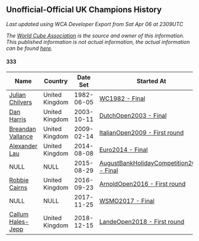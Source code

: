 ## Unofficial-Official UK Champions History

*Last updated using WCA Developer Export from Sat Apr 06 at 2309UTC*

*The [World Cube Association](https://www.worldcubeassociation.org) is the source and owner of this information. This published information is not actual information, the actual information can be found [here](https://www.worldcubeassociation.org/results).*

#### 333

|Name|Country|Date Set|Started At|Ended At|Days Held|  
|--|--|--|--|--|--|  
|[Julian Chilvers](https://www.worldcubeassociation.org/persons/1982CHIL01)|United Kingdom|1982-06-05|[WC1982 - Final](https://www.worldcubeassociation.org/competitions/WC1982/results/all#e333_f)|1 year after [WC1982](https://www.worldcubeassociation.org/competitions/WC1982/results/all#e333_f)|365|  
|[Dan Harris](https://www.worldcubeassociation.org/persons/2003HARR01)|United Kingdom|2003-10-11|[DutchOpen2003 - Final](https://www.worldcubeassociation.org/competitions/DutchOpen2003/results/all#e333_f)|1 year after [BelgianOpen2008](https://www.worldcubeassociation.org/competitions/BelgianOpen2008/results/all#e333_f)|1942|  
|[Breandan Vallance](https://www.worldcubeassociation.org/persons/2007VALL01)|United Kingdom|2009-02-14|[ItalianOpen2009 - First round](https://www.worldcubeassociation.org/competitions/ItalianOpen2009/results/all#e333_1)|1 year after [WC2013](https://www.worldcubeassociation.org/competitions/WC2013/results/all#e333_f)|1990|  
|[Alexander Lau](https://www.worldcubeassociation.org/persons/2011LAUA01)|United Kingdom|2014-08-08|[Euro2014 - Final](https://www.worldcubeassociation.org/competitions/Euro2014/results/all#e333_f)|1 year after [Euro2014](https://www.worldcubeassociation.org/competitions/Euro2014/results/all#e333_f)|365|  
|NULL|NULL|2015-08-29|[AugustBankHolidayCompetition2015 - Final](https://www.worldcubeassociation.org/competitions/AugustBankHolidayCompetition2015/results/all#e333_f)|1 year after [AugustBankHolidayCompetition2015](https://www.worldcubeassociation.org/competitions/AugustBankHolidayCompetition2015/results/all#e333_f)|366|  
|[Robbie Cairns](https://www.worldcubeassociation.org/persons/2014CAIR01)|United Kingdom|2016-09-23|[ArnoldOpen2016 - First round](https://www.worldcubeassociation.org/competitions/ArnoldOpen2016/results/all#e333_1)|1 year after [FMECuboyCalla2016](https://www.worldcubeassociation.org/competitions/FMECuboyCalla2016/results/all#e333_f)|421|  
|NULL|NULL|2017-11-25|[WSMO2017 - Final](https://www.worldcubeassociation.org/competitions/WSMO2017/results/all#e333_f)|1 year after [WSMO2017](https://www.worldcubeassociation.org/competitions/WSMO2017/results/all#e333_f)|365|  
|[Callum Hales-Jepp](https://www.worldcubeassociation.org/persons/2012HALE01)|United Kingdom|2018-12-15|[LandeOpen2018 - First round](https://www.worldcubeassociation.org/competitions/LandeOpen2018/results/all#e333_1)|Ongoing|113|  
